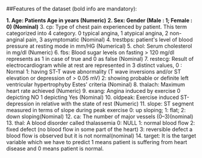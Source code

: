 ##Features of the dataset (bold info are mandatory):

**1. Age: Patients Age in years (Numeric)**
**2. Sex: Gender (Male : 1; Female : 0) (Nominal)**
3. cp: Type of chest pain experienced by patient. This term categorized into 4 category. 0 typical angina, 1 atypical angina, 2 non- anginal pain, 3 asymptomatic (Nominal)
4. trestbps: patient's level of blood pressure at resting mode in mm/HG (Numerical)
5. chol: Serum cholesterol in mg/dl (Numeric)
6. fbs: Blood sugar levels on fasting > 120 mg/dl represents as 1 in case of true and 0 as false (Nominal)
7. restecg: Result of electrocardiogram while at rest are represented in 3 distinct values, 0 : Normal 1: having ST-T wave abnormality (T wave inversions and/or ST elevation or depression of > 0.05 mV) 2: showing probable or definite left ventricular hypertrophyby Estes' criteria (Nominal)
8. thalach: Maximum heart rate achieved (Numeric)
9. exang: Angina induced by exercise 0 depicting NO 1 depicting Yes (Nominal)
10. oldpeak: Exercise induced ST-depression in relative with the state of rest (Numeric)
11. slope: ST segment measured in terms of slope during peak exercise 0: up sloping; 1: flat; 2: down sloping(Nominal)
12. ca: The number of major vessels (0–3)(nominal)
13. thal: A blood disorder called thalassemia 0: NULL 1: normal blood flow 2: fixed defect (no blood flow in some part of the heart) 3: reversible defect a blood flow is observed but it is not normal(nominal)
14. target: It is the target variable which we have to predict 1 means patient is suffering from heart disease and 0 means patient is normal.

